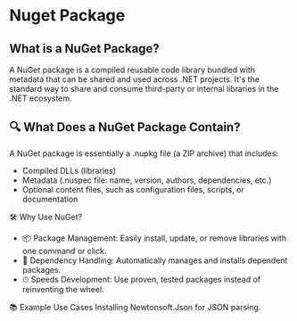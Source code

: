 # Nuget Package
## What is a NuGet Package?
A NuGet package is a compiled reusable code library bundled with metadata that can be shared and used across .NET projects. It's the standard way to share and consume third-party or internal libraries in the .NET ecosystem.

## 🔍 What Does a NuGet Package Contain?
A NuGet package is essentially a .nupkg file (a ZIP archive) that includes:
- Compiled DLLs (libraries)
- Metadata (.nuspec file: name, version, authors, dependencies, etc.)
- Optional content files, such as configuration files, scripts, or documentation

🛠 Why Use NuGet?  
- 📦 Package Management: Easily install, update, or remove libraries with one command or click.
- 🔁 Dependency Handling: Automatically manages and installs dependent packages.
- ⏱ Speeds Development: Use proven, tested packages instead of reinventing the wheel.

📚 Example Use Cases
Installing Newtonsoft.Json for JSON parsing.